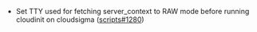 - Set TTY used for fetching server_context to RAW mode before running cloudinit on cloudsigma ([scripts#1280](https://github.com/flatcar/scripts/pull/1280))
